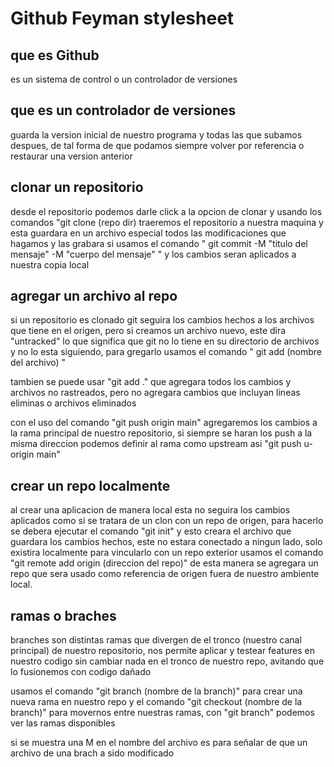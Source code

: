 # Github Feyman stylesheet

## que es Github

es un sistema de control o un controlador de versiones

## que es un controlador de versiones 

guarda la version inicial de nuestro programa y todas las que subamos despues, de tal forma de que podamos siempre volver por referencia o restaurar una version anterior

## clonar un repositorio

desde el repositorio podemos darle click a la opcion de clonar y usando los comandos "git clone (repo dir) traeremos el repositorio a nuestra maquina y esta guardara en un archivo especial todos las modificaciones que hagamos y las grabara si usamos el comando " git commit -M "titulo del mensaje" -M "cuerpo del mensaje" " y los cambios seran aplicados a nuestra copia local 

## agregar un archivo al repo

si un repositorio es clonado git seguira los cambios hechos a los archivos que tiene en el origen, pero si creamos un archivo nuevo, este dira "untracked" lo que significa que git no lo tiene en su directorio de archivos y no lo esta siguiendo, para gregarlo usamos el comando " git add (nombre del archivo) "

tambien se puede usar "git add ." que agregara todos los cambios y archivos no rastreados, pero no agregara cambios que incluyan lineas eliminas o archivos eliminados

con el uso del comando "git push origin main" agregaremos los cambios a la rama principal de nuestro repositorio, si siempre se haran los push a la misma direccion podemos definir al rama como upstream asi "git push u- origin main"

## crear un repo localmente

al crear una aplicacion de manera local esta no seguira los cambios aplicados como si se tratara de un clon con un repo de origen, para hacerlo se debera ejecutar el comando "git init" y esto creara el archivo que guardara los cambios hechos, este no estara conectado a ningun lado, solo existira localmente para vincularlo con un repo exterior usamos el comando "git remote add origin (direccion del repo)" de esta manera se agregara un repo que sera usado como referencia de origen fuera de nuestro ambiente local.

## ramas o braches

branches son distintas ramas que divergen de el tronco (nuestro canal principal) de nuestro repositorio, nos permite aplicar y testear features en nuestro codigo sin cambiar nada en el tronco de nuestro repo, avitando que lo fusionemos con codigo dañado

usamos el comando "git branch (nombre de la branch)" para crear una nueva rama en nuestro repo y el comando "git checkout (nombre de la branch)" para movernos entre nuestras ramas, con "git branch" podemos ver las ramas disponibles

si se muestra una M en el nombre del archivo es para señalar de que un archivo de una brach a sido modificado 
